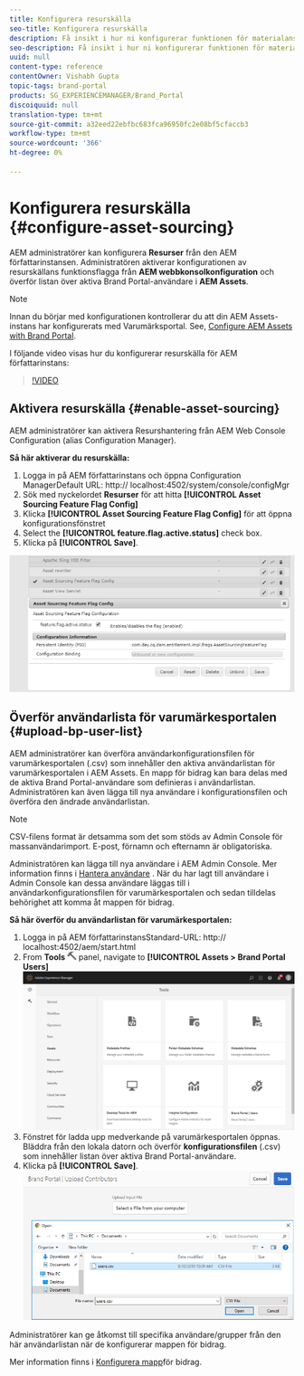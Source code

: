 ```yaml
---
title: Konfigurera resurskälla
seo-title: Konfigurera resurskälla
description: Få insikt i hur ni konfigurerar funktionen för materialanskaffning i AEM Assets.
seo-description: Få insikt i hur ni konfigurerar funktionen för materialanskaffning i AEM Assets.
uuid: null
content-type: reference
contentOwner: Vishabh Gupta
topic-tags: brand-portal
products: SG_EXPERIENCEMANAGER/Brand_Portal
discoiquuid: null
translation-type: tm+mt
source-git-commit: a32eed22ebfbc683fca96950fc2e08bf5cfaccb3
workflow-type: tm+mt
source-wordcount: '366'
ht-degree: 0%

---
```



# Konfigurera resurskälla {#configure-asset-sourcing}

AEM administratörer kan konfigurera **Resurser** från den AEM författarinstansen. Administratören aktiverar konfigurationen av resurskällans funktionsflagga från **AEM webbkonsolkonfiguration** och överför listan över aktiva Brand Portal-användare i **AEM Assets**.

>[!NOTE]
>
>Innan du börjar med konfigurationen kontrollerar du att din AEM Assets-instans har konfigurerats med Varumärksportal. See, [Configure AEM Assets with Brand Portal](../using/configure-aem-assets-with-brand-portal.md).

I följande video visas hur du konfigurerar resurskälla för AEM författarinstans:

>[!VIDEO](https://video.tv.adobe.com/v/29771)

## Aktivera resurskälla {#enable-asset-sourcing}

AEM administratörer kan aktivera Resurshantering från AEM Web Console Configuration (alias Configuration Manager).

**Så här aktiverar du resurskälla:**
1. Logga in på AEM författarinstans och öppna Configuration ManagerDefault URL: http:// localhost:4502/system/console/configMgr
1. Sök med nyckelordet **Resurser** för att hitta **[!UICONTROL Asset Sourcing Feature Flag Config]**
1. Klicka **[!UICONTROL Asset Sourcing Feature Flag Config]** för att öppna konfigurationsfönstret
1. Select the **[!UICONTROL feature.flag.active.status]** check box.
1. Klicka på **[!UICONTROL Save]**.

![](assets/enable-asset-sourcing.png)

## Överför användarlista för varumärkesportalen {#upload-bp-user-list}

AEM administratörer kan överföra användarkonfigurationsfilen för varumärkesportalen (.csv) som innehåller den aktiva användarlistan för varumärkesportalen i AEM Assets. En mapp för bidrag kan bara delas med de aktiva Brand Portal-användare som definieras i användarlistan. Administratören kan även lägga till nya användare i konfigurationsfilen och överföra den ändrade användarlistan.

>[!NOTE]
>
>CSV-filens format är detsamma som det som stöds av Admin Console för massanvändarimport. E-post, förnamn och efternamn är obligatoriska.

Administratören kan lägga till nya användare i AEM Admin Console. Mer information finns i [Hantera användare](brand-portal-adding-users.md) . När du har lagt till användare i Admin Console kan dessa användare läggas till i användarkonfigurationsfilen för varumärkesportalen och sedan tilldelas behörighet att komma åt mappen för bidrag.

**Så här överför du användarlistan för varumärkesportalen:**
1. Logga in på AEM författarinstansStandard-URL: http:// localhost:4502/aem/start.html
1. From **Tools** ![](assets/tools.png) panel, navigate to **[!UICONTROL Assets > Brand Portal Users]**
   ![](assets/upload-user-list1.png)
1. Fönstret för ladda upp medverkande på varumärkesportalen öppnas.
Bläddra från den lokala datorn och överför **konfigurationsfilen** (.csv) som innehåller listan över aktiva Brand Portal-användare.
1. Klicka på **[!UICONTROL Save]**.
   ![](assets/upload-user-list2.png)


Administratörer kan ge åtkomst till specifika användare/grupper från den här användarlistan när de konfigurerar mappen för bidrag.

Mer information finns i [Konfigurera mapp](brand-portal-contribution-folder.md)för bidrag.
